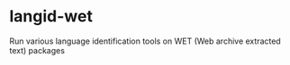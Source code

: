# langid-wet
Run various language identification tools on WET (Web archive extracted text) packages
